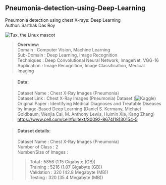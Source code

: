 ## Pneumonia-detection-using-Deep-Learning
Pneumonia detection using chest X-rays: Deep Learning <br /> 
Author: Sarthak Das Roy

![Tux, the Linux mascot](/assets/images/tux.png)

> __Overview:__  
> Domain             : Computer Vision, Machine Learning <br /> 
> Sub-Domain         : Deep Learning, Image Recognition <br />
> Techniques         : Deep Convolutional Neural Network, ImageNet, VGG-16 <br />
> Application        : Image Recognition, Image Classification, Medical Imaging <br />

> #### Data:  
> Dataset Name     : Chest X-Ray Images (Pneumonia) <br /> 
> Dataset Link     : Chest X-Ray Images (Pneumonia) Dataset (![Kaggle](https://www.kaggle.com/paultimothymooney/chest-xray-pneumonia)) <br /> 
> Original Paper   : Identifying Medical Diagnoses and Treatable Diseases by Image-Based Deep Learning
                   (Daniel S. Kermany, Michael Goldbaum, Wenjia Cai, M. Anthony Lewis, Huimin Xia, Kang Zhang)
                   https://www.cell.com/cell/fulltext/S0092-8674(18)30154-5 <br /> 

> #### Dataset details:
> Dataset Name            : Chest X-Ray Images (Pneumonia) <br /> 
> Number of Class         : 2 <br /> 
> Number/Size of Images   :  <br /> 
>> Total      : 5856 (1.15 Gigabyte (GB)) <br /> 
>> Training   : 5216 (1.07 Gigabyte (GB)) <br /> 
>> Validation : 320  (42.8 Megabyte (MB)) <br /> 
>> Testing    : 320  (35.4 Megabyte (MB)) <br /> 
